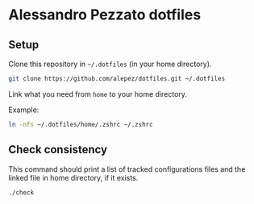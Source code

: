 # Alessandro Pezzato dotfiles

## Setup

Clone this repository in `~/.dotfiles` (in your home directory).

```sh
git clone https://github.com/alepez/dotfiles.git ~/.dotfiles
```

Link what you need from `home` to your home directory.

Example:

```sh
ln -nfs ~/.dotfiles/home/.zshrc ~/.zshrc
```

## Check consistency

This command should print a list of tracked configurations files and the linked
file in home directory, if it exists.

```sh
./check
```


